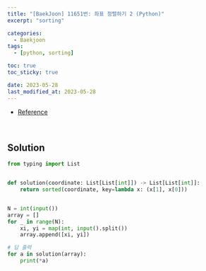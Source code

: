 ```yaml
---
title: "[BaekJoon] 11651번: 좌표 정렬하기 2 (Python)"
excerpt: "sorting"

categories:
  - Baekjoon
tags:
  - [python, sorting]

toc: true
toc_sticky: true

date: 2023-05-28
last_modified_at: 2023-05-28
---
```


- [Reference](https://www.acmicpc.net/problem/11651)

<br>

## Solution

```python
from typing import List


def solution(coordinate: List[List[int]]) -> List[List[int]]:
    return sorted(coordinate, key=lambda x: (x[1], x[0]))


N = int(input())
array = []
for _ in range(N):
    xi, yi = map(int, input().split())
    array.append([xi, yi])

# 답 출력
for a in solution(array):
    print(*a)
```